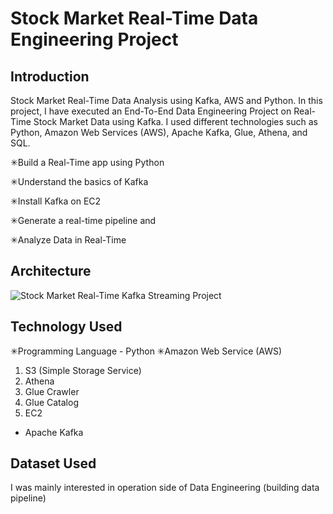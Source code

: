 # Stock Market Real-Time Data Engineering Project

## Introduction 
Stock Market Real-Time Data Analysis using Kafka, AWS and Python.
In this project, I have executed an End-To-End Data Engineering Project on Real-Time Stock Market Data using Kafka.
I used different technologies such as Python, Amazon Web Services (AWS), Apache Kafka, Glue, Athena, and SQL.

✳Build a Real-Time app using Python

✳Understand the basics of Kafka

✳Install Kafka on EC2

✳Generate a real-time pipeline and

✳Analyze Data in Real-Time

## Architecture 
![Stock Market Real-Time Kafka Streaming Project](https://user-images.githubusercontent.com/106689439/212524917-2c3a6620-f6df-4a5e-a98e-13ebc857fa9a.jpg)


## Technology Used
✳Programming Language - Python
✳Amazon Web Service (AWS)
1. S3 (Simple Storage Service)
2. Athena
3. Glue Crawler
4. Glue Catalog
5. EC2
- Apache Kafka


## Dataset Used
I was mainly interested in operation side of Data Engineering (building data pipeline) 





